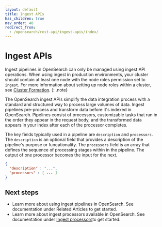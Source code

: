 ```yaml
---
layout: default
title: Ingest APIs
has_children: true
nav_order: 40
redirect_from:
  - /opensearch/rest-api/ingest-apis/index/
---
```


# Ingest APIs

Ingest pipelines in OpenSearch can only be managed using ingest API operations. When using ingest in production environments, your cluster should contain at least one node with the node roles permission set to `ingest`. For more information about setting up node roles within a cluster, see [Cluster Formation]({{site.url}}{{site.baseurl}}/opensearch/cluster/).
{: .note}

The OpenSearch ingest APIs simplify the data integration process with a standard and structured way to process large volumes of data. Ingest pipelines pre-process and transform data before it's indexed in OpenSearch. Pipelines consist of processors, customizable tasks that run in the order they appear in the request body, and the transformed data appears in your index after each of the processor completes.

The key fields typically used in a pipeline are `description` and `processors`. The `description` is an optional field that provides a description of the pipeline's purpose or funcationality. The `processors` field is an array that defines the sequence of processing stages within in the pipeline. The output of one processor becomes the input for the next.

```json
{
  "description" : "...",
  "processors" : [ ... ]
}
```

## Next steps

- Learn more about using ingest pipelines in OpenSearch. See documentation under Related Articles to get started.
- Learn more about ingest processors available in OpenSearch. See documentation under [Ingest processors]()to get started.
